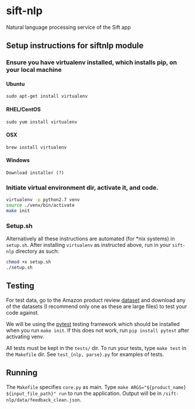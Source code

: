 # sift-nlp
Natural language processing service of the Sift app

## Setup instructions for siftnlp module

### Ensure you have virtualenv installed, which installs pip, on your local machine

#### Ubuntu
`sudo apt-get install virtualenv`
#### RHEL/CentOS
`sudo yum install virtualenv`
#### OSX
`brew install virtualenv`
#### Windows
`Download installer (?)`

### Initiate virtual environment dir, activate it, and code.
```bash
virtualenv -p python2.7 venv
source ./venv/bin/activate
make init
```

### Setup.sh

Alternatively all these instructions are automated (for \*nix systems) in `setup.sh`. After installing `virtualenv` as instructed above, run in your `sift-nlp` directory as such:
```bash
chmod +x setup.sh
./setup.sh
```

## Testing

For test data, go to the Amazon product review [dataset](http://jmcauley.ucsd.edu/data/amazon/) and download any of the datasets (I recommend only one as these are large files) to test your code against.

We will be using the [pytest](http://doc.pytest.org/en/latest/) testing framework which should be installed when you run `make init`. If this does not work, run `pip install pytest` after activating venv.

All tests must be kept in the `tests/` dir. To run your tests, type `make test` in the `Makefile` dir. See `test_{nlp, parse}.py` for examples of tests.

## Running

The `Makefile` specifies `core.py` as main. Type `make ARGS="${product_name} ${input_file_path}" run` to run the application. Output will be in `/sift-nlp/data/feedback_clean.json`.

